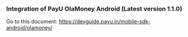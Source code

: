 
### Integration of PayU OlaMoney Android (Latest version 1.1.0)

Go to this document:
https://devguide.payu.in/mobile-sdk-android/olamoney/
